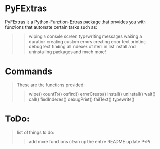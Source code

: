 # PyFExtras

PyFExtras is a Python-Function-Extras package that provides you with functions that automate certain tasks such as:
>> wiping a console screen
>> typewriting messages
>> waiting a duration
>> creating custom errors
>> creating error text
>> printing debug text
>> finding all indexes of item in list
>> install and uninstalling packages
>> and much more!
# Commands

> These are the functions provided:
>
>> wipe()
>> countTo()
>> osfind()
>> errorCreate()
>> install()
>> uninstall()
>> wait()
>> call()
>> findIndexes()
>> debugPrint()
>> failText()
>> typewrite()
# ToDo:

> list of things to do:
>
>> add more functions
>> clean up the entire README
>> update PyPi